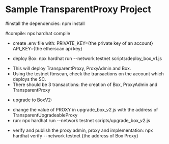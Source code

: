 # Sample TransparentProxy Project

#install the dependencies: npm install

#compile: npx hardhat compile

+ create .env file with:
PRIVATE_KEY={the private key of an account}
API_KEY={the etherscan api key}

+ deploy Box: npx hardhat run --network testnet scripts/deploy_box_v1.js
- This will deploy TransparentProxy, ProxyAdmin and Box.
- Using the testnet ftmscan, check the transactions on the account which deploys the SC.
- There should be 3 transactions: the creation of Box, ProxyAdmin and TransparentProxy


+ upgrade to BoxV2:
- change the value of PROXY in upgrade_box_v2.js with the address of TransparentUpgradeableProxy
- run: npx hardhat run --network testnet scripts/upgrade_box_v2.js

+ verify and publish the proxy admin, proxy and implementation: npx hardhat verify --network testnet {the address of Box Proxy}




